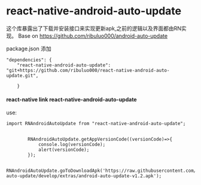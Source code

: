 # react-native-android-auto-update
 这个库暴露出了下载并安装接口来实现更新apk,之前的逻辑以及界面都由RN实现。
 Base on 
 https://github.com/ribuluo000/android-auto-update

package.json 添加

```
"dependencies": {
    "react-native-android-auto-update": "git+https://github.com/ribuluo000/react-native-android-auto-update.git",
    
    }

```
 
#### react-native link react-native-android-auto-update

use:

```
import RNAndroidAutoUpdate from "react-native-android-auto-update";


        RNAndroidAutoUpdate.getAppVersionCode((versionCode)=>{
            console.log(versionCode);
            alert(versionCode);
        });

        RNAndroidAutoUpdate.goToDownloadApk('https://raw.githubusercontent.com/feicien/android-auto-update/develop/extras/android-auto-update-v1.2.apk');


```


